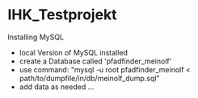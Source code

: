 # IHK_Testprojekt

Installing MySQL
  - local Version of MySQL installed
  - create a Database called 'pfadfinder_meinolf'
  - use command: "mysql -u root pfadfinder_meinolf < path/to/dumpfile/in/db/meinolf_dump.sql"
  - add data as needed ...

